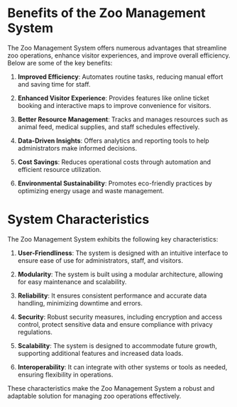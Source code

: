 # Benefits of the Zoo Management System

The Zoo Management System offers numerous advantages that streamline zoo operations, enhance visitor experiences, and improve overall efficiency. Below are some of the key benefits:

1. **Improved Efficiency**: Automates routine tasks, reducing manual effort and saving time for staff.

2. **Enhanced Visitor Experience**: Provides features like online ticket booking and interactive maps to improve convenience for visitors.

3. **Better Resource Management**: Tracks and manages resources such as animal feed, medical supplies, and staff schedules effectively.

4. **Data-Driven Insights**: Offers analytics and reporting tools to help administrators make informed decisions.

5. **Cost Savings**: Reduces operational costs through automation and efficient resource utilization.

6. **Environmental Sustainability**: Promotes eco-friendly practices by optimizing energy usage and waste management.

# System Characteristics

The Zoo Management System exhibits the following key characteristics:

1. **User-Friendliness**: The system is designed with an intuitive interface to ensure ease of use for administrators, staff, and visitors.

2. **Modularity**: The system is built using a modular architecture, allowing for easy maintenance and scalability.

3. **Reliability**: It ensures consistent performance and accurate data handling, minimizing downtime and errors.

4. **Security**: Robust security measures, including encryption and access control, protect sensitive data and ensure compliance with privacy regulations.

5. **Scalability**: The system is designed to accommodate future growth, supporting additional features and increased data loads.

6. **Interoperability**: It can integrate with other systems or tools as needed, ensuring flexibility in operations.

These characteristics make the Zoo Management System a robust and adaptable solution for managing zoo operations effectively.
